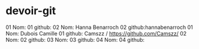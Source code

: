 # devoir-git
01 Nom:
01 github:
02 Nom: Hanna Benarroch
02 github:hannabenarroch
01 Nom: Dubois Camille
01 github: Camszz / https://github.com/Camszz/
02 Nom:
02 github:
03 Nom:
03 github:
04 Nom:
04 github: